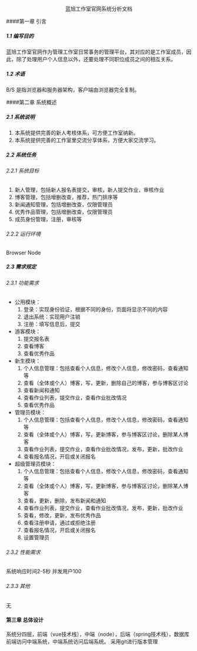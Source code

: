 <center>蓝旭工作室官网系统分析文档</center>

####第一章 引言

##### 1.1 编写目的
蓝旭工作室官网作为管理工作室日常事务的管理平台，其对应的是工作室成员，因此，除了处理用户个人信息以外，还要处理不同职位成员之间的相互关系。
##### 1.2 术语
B/S 是指浏览器和服务器架构，客户端由浏览器完全复制。

####第二章 系统概述

##### 2.1 系统说明
1. 本系统提供完善的新人考核体系，可方便工作室纳新。
2. 本系统提供完善的工作室里交流分享体系，方便大家交流学习。
   
##### 2.2 系统任务
###### 2.2.1 系统目标
1. 新人管理，包括新人报名表提交，审核，新人提交作业，审核作业
2. 博客管理，包括增删改查，推荐，热门排序等
3. 新闻通知管理，包括增删改查，仅限管理员
4. 优秀作品管理，包括增删改查，仅限管理员
5. 成员身份管理，注册，审核等
   
###### 2.2.2 运行环境
Browser
Node

##### 2.3 需求规定
###### 2.3.1 功能需求
- 公用模块： 
  1. 登录：实现身份验证，根据不同的身份，页面将显示不同的内容 
  2. 退出系统：实现用户注销
  3. 注册：填写信息后，提交
- 游客模块：
  1. 提交报名表
  2. 查看博客
  3. 查看优秀作品
- 新生模块：
  1. 个人信息管理：包括查看个人信息，修改个人信息，修改密码，查看通知等
  2. 查看（全体或个人）博客，写，更新，删除自己的博客，参与博客区讨论
  3. 查看新闻和通知
  4. 查看作业列表，提交作业，查看作业批改情况
  5. 查看优秀作品
- 管理员模块：
  1. 个人信息管理：包括查看个人信息，修改个人信息，修改密码，查看通知等
  2. 查看（全体或个人）博客，写，更新博客，参与博客区讨论，删除某人博客
  3. 查看作业列表，提交作业，查看作业批改情况，发布，更新，批改作业
  4. 查看报名情况，开启或关闭报名
- 超级管理员模块：
  1. 个人信息管理：包括查看个人信息，修改个人信息，修改密码，查看通知等
  2. 查看（全体或个人）博客，写，更新博客，参与博客区讨论，删除某人博客
  3. 查看，更新，删除，发布新闻和通知
  4. 查看作业列表，提交作业，查看作业批改情况，发布，更新，批改作业
  5. 查看，修改，更新，发布优秀作品
  6. 查看注册申请，通过或拒绝注册
  7. 查看报名情况，开启或关闭报名
  8. 设置管理员
   
###### 2.3.2 性能需求
系统响应时间2-5秒
并发用户100
###### 2.3.3 其他
无

#### 第三章 总体设计
系统分四层，前端（vue技术栈），中端（node），后端（spring技术栈），数据库
前端访问中端系统，中端系统访问后端系统。
采用git进行版本管理
